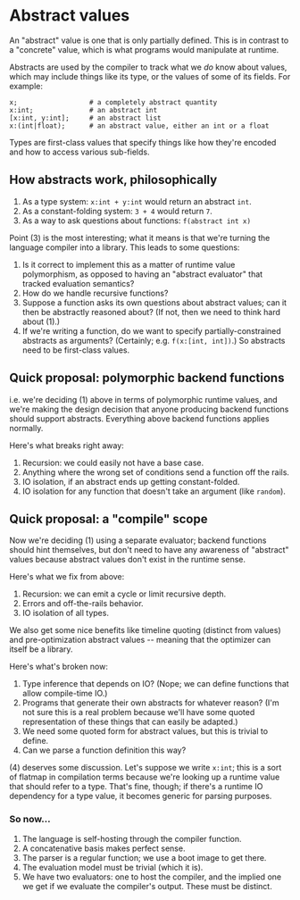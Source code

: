 # Abstract values
An "abstract" value is one that is only partially defined. This is in contrast
to a "concrete" value, which is what programs would manipulate at runtime.

Abstracts are used by the compiler to track what we _do_ know about values,
which may include things like its type, or the values of some of its fields. For
example:

```
x;                  # a completely abstract quantity
x:int;              # an abstract int
[x:int, y:int];     # an abstract list
x:(int|float);      # an abstract value, either an int or a float
```

Types are first-class values that specify things like how they're encoded and
how to access various sub-fields.

## How abstracts work, philosophically
1. As a type system: `x:int + y:int` would return an abstract `int`.
2. As a constant-folding system: `3 + 4` would return `7`.
3. As a way to ask questions about functions: `f(abstract int x)`

Point (3) is the most interesting; what it means is that we're turning the
language compiler into a library. This leads to some questions:

1. Is it correct to implement this as a matter of runtime value polymorphism, as
   opposed to having an "abstract evaluator" that tracked evaluation semantics?
2. How do we handle recursive functions?
3. Suppose a function asks its own questions about abstract values; can it then
   be abstractly reasoned about? (If not, then we need to think hard about (1).)
4. If we're writing a function, do we want to specify partially-constrained
   abstracts as arguments? (Certainly; e.g. `f(x:[int, int])`.) So abstracts
   need to be first-class values.

## Quick proposal: polymorphic backend functions
i.e. we're deciding (1) above in terms of polymorphic runtime values, and we're
making the design decision that anyone producing backend functions should
support abstracts. Everything above backend functions applies normally.

Here's what breaks right away:

1. Recursion: we could easily not have a base case.
2. Anything where the wrong set of conditions send a function off the rails.
3. IO isolation, if an abstract ends up getting constant-folded.
4. IO isolation for any function that doesn't take an argument (like `random`).

## Quick proposal: a "compile" scope
Now we're deciding (1) using a separate evaluator; backend functions should hint
themselves, but don't need to have any awareness of "abstract" values because
abstract values don't exist in the runtime sense.

Here's what we fix from above:

1. Recursion: we can emit a cycle or limit recursive depth.
2. Errors and off-the-rails behavior.
3. IO isolation of all types.

We also get some nice benefits like timeline quoting (distinct from values) and
pre-optimization abstract values -- meaning that the optimizer can itself be a
library.

Here's what's broken now:

1. Type inference that depends on IO? (Nope; we can define functions that allow
   compile-time IO.)
2. Programs that generate their own abstracts for whatever reason? (I'm not sure
   this is a real problem because we'll have some quoted representation of these
   things that can easily be adapted.)
3. We need some quoted form for abstract values, but this is trivial to define.
4. Can we parse a function definition this way?

(4) deserves some discussion. Let's suppose we write `x:int`; this is a sort of
flatmap in compilation terms because we're looking up a runtime value that
should refer to a type. That's fine, though; if there's a runtime IO dependency
for a type value, it becomes generic for parsing purposes.

### So now...
1. The language is self-hosting through the compiler function.
2. A concatenative basis makes perfect sense.
3. The parser is a regular function; we use a boot image to get there.
4. The evaluation model must be trivial (which it is).
5. We have two evaluators: one to host the compiler, and the implied one we get
   if we evaluate the compiler's output. These must be distinct.
